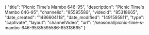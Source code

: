 {
    "title": "Picnic Time's Mambo 646-95",
    "description": "Picnic Time's Mambo 646-95",
    "channelid": "85595586",
    "videoid": "85318665",
    "date_created": "1486604118",
    "date_modified": "1491595811",
    "type": "captivate",
    "layout": "channelVideo",
    "url": "\/seasonal\/picnic-time-s-mambo-646-95\/85595586-85318665"
}